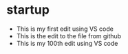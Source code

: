 # startup
* This is my first edit using VS code
* This is the edit to the file from github
* This is my 100th edit using VS code
